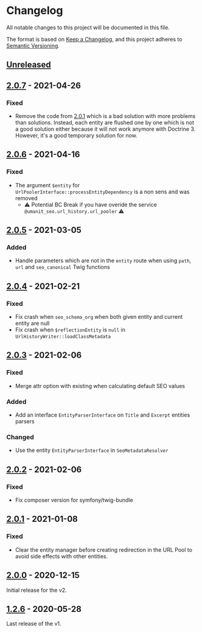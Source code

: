 # Changelog
All notable changes to this project will be documented in this file.

The format is based on [Keep a Changelog](https://keepachangelog.com/en/1.0.0/),
and this project adheres to [Semantic Versioning](https://semver.org/spec/v2.0.0.html).

## [Unreleased]

## [2.0.7] - 2021-04-26
### Fixed
- Remove the code from [2.0.1] which is a bad solution with more problems than solutions. Instead, each entity are
  flushed one by one which is not a good solution either because it will not work anymore with Doctrine 3. However, it's
  a good temporary solution for now.

## [2.0.6] - 2021-04-16
### Fixed
- The argument `$entity` for `UrlPoolerInterface::processEntityDependency` is a non sens and was removed
    * ⚠️ Potential BC Break if you have overide the service `@umanit_seo.url_history.url_pooler` ⚠️

## [2.0.5] - 2021-03-05
### Added
- Handle parameters which are not in the `entity` route when using `path`, `url` and `seo_canonical` Twig functions

## [2.0.4] - 2021-02-21
### Fixed
- Fix crash when `seo_schema_org` when both given entity and current entity are null
- Fix crash when `$reflectionEntity` is `null` in `UrlHistoryWriter::loadClassMetadata`

## [2.0.3] - 2021-02-06
### Fixed
- Merge attr option with existing when calculating default SEO values

### Added
- Add an interface `EntityParserInterface` on `Title` and `Excerpt` entities parsers

### Changed
- Use the entity `EntityParserInterface` in `SeoMetadataResolver`

## [2.0.2] - 2021-02-06
### Fixed
- Fix composer version for symfony/twig-bundle

## [2.0.1] - 2021-01-08
### Fixed
- Clear the entity manager before creating redirection in the URL Pool to avoid side effects with other entities.

## [2.0.0] - 2020-12-15
Initial release for the v2.

## [1.2.6] - 2020-05-28
Last release of the v1.

[Unreleased]: https://github.com/umanit/block-collection-bundle/compare/2.0.7...HEAD
[2.0.7]: https://github.com/umanit/block-collection-bundle/compare/2.0.6...2.0.7
[2.0.6]: https://github.com/umanit/block-collection-bundle/compare/2.0.5...2.0.6
[2.0.5]: https://github.com/umanit/block-collection-bundle/compare/2.0.4...2.0.5
[2.0.4]: https://github.com/umanit/block-collection-bundle/compare/2.0.3...2.0.4
[2.0.3]: https://github.com/umanit/block-collection-bundle/compare/2.0.2...2.0.3
[2.0.2]: https://github.com/umanit/block-collection-bundle/compare/2.0.1...2.0.2
[2.0.1]: https://github.com/umanit/block-collection-bundle/compare/2.0.0...2.0.1
[2.0.0]: https://github.com/umanit/block-collection-bundle/releases/tag/2.0.0
[1.2.6]: https://github.com/umanit/block-collection-bundle/releases/tag/1.2.6

